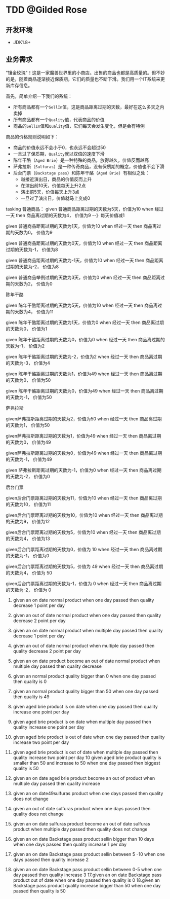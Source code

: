 # TDD @Gilded Rose


## 开发环境
 - JDK1.8+
 
## 业务需求

"镶金玫瑰"！这是一家魔兽世界里的小商店。出售的商品也都是高质量的。但不妙的是，随着商品逐渐接近保质期，它们的质量也不断下滑。我们用一个IT系统来更新库存信息。

首先，简单介绍一下我们的系统：

- 所有商品都有一个`SellIn`值，这是商品距离过期的天数，最好在这么多天之内卖掉
- 所有商品都有一个`Quality`值，代表商品的价值
- 商品的`SellIn`值和`Quality`值，它们每天会发生变化，但是会有特例


商品的价格规则说明如下：

- 商品的价值永远不会小于0，也永远不会超过50
- 一旦过了保质期，`Quality`就以双倍的速度下滑
- 陈年干酪（`Aged Brie`）是一种特殊的商品，放得越久，价值反而越高
- 萨弗拉斯（`Sulfuras`）是一种传奇商品，没有保质期的概念，价值也不会下滑
- 后台门票（`Backstage pass`）和陈年干酪（`Aged Brie`）有相似之处：
	- 越接近演出日，商品的价值反而上升
	- 在演出前10天，价值每天上升2点
	- 演出前5天，价值每天上升3点
	- 一旦过了演出日，价值就马上变成0

tasking
普通商品：
given 普通商品距离过期的天数为5天，价值为10
when 经过一天
then 商品离过期的天数为4， 价值为9      --》每天价值减1

given 普通商品距离过期的天数为1天，价值为10
when 经过一天
then 商品离过期的天数为0， 价值为9     

given 普通商品距离过期的天数为0天，价值为10
when 经过一天
then 商品距离过期的天数为-1， 价值为8     

given 普通商品距离过期的天数为-1天，价值为10
when 经过一天
then 商品距离过期的天数为-2， 价值为8

given 普通商品举例过期的天数为3天，价值为0
when 经过一天
then 商品距离过期的天数为2， 价值为0

陈年干酪

given 陈年干酪距离过期的天数为5天，价值为10
when 经过一天
then 商品离过期的天数为4， 价值为11

given 陈年干酪距离过期的天数为1天，价值为0
when 经过一天
then 商品离过期的天数为0， 价值为1

given 陈年干酪距离过期的天数为0，价值为0
when 经过一天
then 商品离过期的天数为-1， 价值为2

given 陈年干酪距离过期的天数为-2，价值为2
when 经过一天
then 商品离过期的天数为-3， 价值为4

given 陈年干酪距离过期的天数为1，价值为49
when 经过一天
then 商品离过期的天数为0， 价值为50

given 陈年干酪距离过期的天数为0，价值为49
when 经过一天
then 商品离过期的天数为-1， 价值为50

萨弗拉斯

given萨弗拉斯距离过期的天数为2，价值为50
when 经过一天
then 商品离过期的天数为1， 价值为50

given萨弗拉斯距离过期的天数为1，价值为49
when 经过一天
then 商品离过期的天数为0， 价值为49

given萨弗拉斯距离过期的天数为0，价值为49
when 经过一天
then 商品离过期的天数为-1， 价值为49

given 萨弗拉斯距离过期的天数为-1，价值为0
when 经过一天
then 商品离过期的天数为-2， 价值为0


后台门票

given后台门票距离过期的天数为11，价值为10
when 经过一天
then 商品离过期的天数为10， 价值为11

given后台门票距离过期的天数为10，价值为10
when 经过一天
then 商品离过期的天数为9， 价值为12

given后台门票距离过期的天数为5，价值为10
when 经过一天
then 商品离过期的天数为4， 价值为13

given后台门票距离过期的天数为0，价值为 10
when 经过一天
then 商品离过期的天数为-1， 价值为0

given后台门票距离过期的天数为5，价值为 49
when 经过一天
then 商品离过期的天数为4， 价值为 50

given后台门票距离过期的天数为-1，价值为 0
when 经过一天
then 商品离过期的天数为-2， 价值为 0











1. given an on date normal product when one day passed then quality decrease 1 point per day
2. given an out of date normal product when one day passed then quality decrease 2 point per day
3. given an on date normal product when multiple day passed  then quality decrease 1 point per day
4. given an out of date normal product when multiple day passed  then quality decrease 2 point per day
5. given an on date product become an out of date normal product when multiple day passed  then quality decrease
6. given an normal product quality bigger than 0 when one day passed  then quality is  0
7. given an normal product quality bigger than 50 when one day passed  then quality is 49

8. given aged brie product is on date when one day passed then quality increase one point per day
8. given aged brie product is on date when multiple day passed  then quality increase one point per day
9. given aged brie product is out of date when one day passed  then quality increase two point per day
9. given aged brie product is out of date when multiple day passed  then quality increase two point per day
10 given aged brie product quality is smaller than 50 and increase to 50 when one day passed  then biggest quality is 50 
11. given an on date aged brie product become an out of  product when multiple day passed  then quality increase 

12. given an on date49sulfuras product when one days passed then quality does not change
12. given an out of date sulfuras product when one days passed  then quality does not change
13. given an on date sulfuras product become an out of date sulfuras product when multiple day passed  then quality does not change

14. given an on date Backstage pass product sellin bigger than 10 days  when one days passed  then quality increase 1 per day 
15. given an on date Backstage pass product sellin between 5 -10  when one days passed  then quality increase 2
16. given an on date Backstage pass product sellin between 0-5 when one day passed then quality increase 3
17.given an on date Backstage pass product  out of date  when one day passed  then quality is 0 
18.given an Backstage pass product quality increase bigger than 50 when one day passed  then quality is 50

